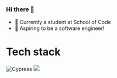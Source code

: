 ### Hi there 👋

<!--
**fabbihas/fabbihas** is a ✨ _special_ ✨ repository because its `README.md` (this file) appears on your GitHub profile.

Here are some ideas to get you started:
-->

- 🔭 Currently a student at School of Code
- :crescent_moon: Aspiring to be a software engineer!

# Tech stack

![Cypress]({https://img.shields.io/badge/Cypress-17202C?style=for-the-badge&logo=cypress&logoColor=white})
<img src="{https://img.shields.io/badge/Cypress-17202C?style=for-the-badge&logo=cypress&logoColor=white}" />
